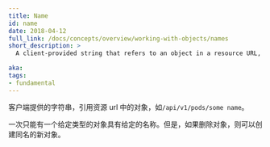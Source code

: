 ```yaml
---
title: Name
id: name
date: 2018-04-12
full_link: /docs/concepts/overview/working-with-objects/names
short_description: >
  A client-provided string that refers to an object in a resource URL, such as `/api/v1/pods/some-name`.

aka: 
tags:
- fundamental
---
```

<!--
 A client-provided string that refers to an object in a resource URL, such as `/api/v1/pods/some-name`.
-->

客户端提供的字符串，引用资源 url 中的对象，如`/api/v1/pods/some name`。

<!--more--> 

<!--
Only one object of a given kind can have a given name at a time. However, if you delete the object, you can make a new object with the same name.
-->

一次只能有一个给定类型的对象具有给定的名称。但是，如果删除对象，则可以创建同名的新对象。
